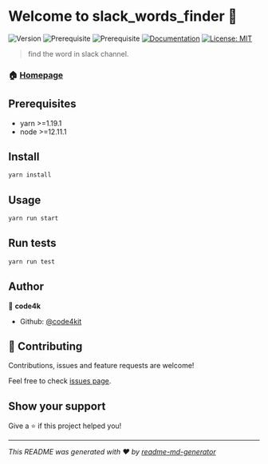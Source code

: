 # Welcome to slack_words_finder 👋
![Version](https://img.shields.io/badge/version-1.0.0-blue.svg?cacheSeconds=2592000)
![Prerequisite](https://img.shields.io/badge/yarn-%3E%3D1.19.1-blue.svg)
![Prerequisite](https://img.shields.io/badge/node-%3E%3D12.11.1-blue.svg)
[![Documentation](https://img.shields.io/badge/documentation-yes-brightgreen.svg)](https://github.com/code4kit/slack_words_finder/blob/master/DOCUMENT.md)
[![License: MIT](https://img.shields.io/badge/License-MIT-yellow.svg)](#)

> find the word in slack channel.

### 🏠 [Homepage](https://github.com/code4kit/slack_words_finder#readme)

## Prerequisites

- yarn >=1.19.1
- node >=12.11.1

## Install

```sh
yarn install
```

## Usage

```sh
yarn run start
```

## Run tests

```sh
yarn run test
```

## Author

👤 **code4k**

* Github: [@code4kit](https://github.com/code4kit)

## 🤝 Contributing

Contributions, issues and feature requests are welcome!

Feel free to check [issues page](https://github.com/code4kit/slack_words_finder/issues). 

## Show your support

Give a ⭐️ if this project helped you!


***
_This README was generated with ❤️ by [readme-md-generator](https://github.com/kefranabg/readme-md-generator)_